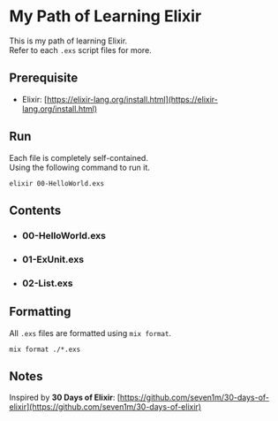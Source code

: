 # My Path of Learning Elixir

This is my path of learning Elixir.  
Refer to each `.exs` script files for more.  


## Prerequisite

- Elixir: [https://elixir-lang.org/install.html](https://elixir-lang.org/install.html)

## Run

Each file is completely self-contained.  
Using the following command to run it.  

```shell
elixir 00-HelloWorld.exs
```

## Contents

- ### 00-HelloWorld.exs

- ### 01-ExUnit.exs

- ### 02-List.exs

## Formatting

All `.exs` files are formatted using `mix format`.

```shell
mix format ./*.exs
```

## Notes

Inspired by **30 Days of Elixir**: [https://github.com/seven1m/30-days-of-elixir](https://github.com/seven1m/30-days-of-elixir)